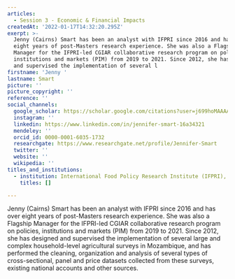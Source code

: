 ```yaml
---
articles:
  - Session 3 - Economic & Financial Impacts
createdAt: '2022-01-17T14:32:20.295Z'
exerpt: >-
  Jenny (Cairns) Smart has been an analyst with IFPRI since 2016 and has over
  eight years of post-Masters research experience. She was also a Flagship
  Manager for the IFPRI-led CGIAR collaborative research program on policies,
  institutions and markets (PIM) from 2019 to 2021. Since 2012, she has designed
  and supervised the implementation of several l
firstname: 'Jenny '
lastname: Smart
picture: ''
picture_copyright: ''
reference: ''
social_channels:
  google_scholar: https://scholar.google.com/citations?user=j699hoMAAAAJ&hl=en
  instagram: ''
  linkedin: https://www.linkedin.com/in/jennifer-smart-16a34321
  mendeley: ''
  orcid_id: 0000-0001-6035-1732
  researchgate: https://www.researchgate.net/profile/Jennifer-Smart
  twitter: ''
  website: ''
  wikipedia: ''
titles_and_institutions:
  - institution: International Food Policy Research Institute (IFPRI), USA
    titles: []

---
```

Jenny (Cairns) Smart has been an analyst with IFPRI since 2016 and has over eight years of post-Masters research experience. She was also a Flagship Manager for the IFPRI-led CGIAR collaborative research program on policies, institutions and markets (PIM) from 2019 to 2021. Since 2012, she has designed and supervised the implementation of several large and complex household-level agricultural surveys in Mozambique, and has performed the cleaning, organization and analysis of several types of cross-sectional, panel and price datasets collected from these surveys, existing national accounts and other sources.